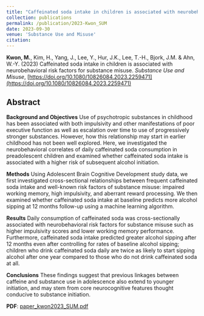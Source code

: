 ```yaml
---
title: "Caffeinated soda intake in children is associated with neurobehavioral risk factors for substance misuse"
collection: publications
permalink: /publication/2023-Kwon_SUM
date: 2023-09-30
venue: 'Substance Use and Misuse'
citation: 
---
```

__Kwon, M.__, Kim, H., Yang, J., Lee, Y., Hur, J.K., Lee, T.-H., Bjork, J.M. & Ahn, W.-Y. (2023) Caffeinated soda intake in children is associated with neurobehavioral risk factors for substance misuse. _Substance Use and Misuse_, [https://doi.org/10.1080/10826084.2023.2259471](https://doi.org/10.1080/10826084.2023.2259471)

## Abstract

__Background and Objectives__ Use of psychotropic substances in childhood has been associated with both impulsivity and other manifestations of poor executive function as well as escalation over time to use of progressively stronger substances. However, how this relationship may start in earlier childhood has not been well explored. Here, we investigated the neurobehavioral correlates of daily caffeinated soda consumption in preadolescent children and examined whether caffeinated soda intake is associated with a higher risk of subsequent alcohol initiation.

__Methods__ Using Adolescent Brain Cognitive Development study data, we first investigated cross-sectional relationships between frequent caffeinated soda intake and well-known risk factors of substance misuse: impaired working memory, high impulsivity, and aberrant reward processing. We then examined whether caffeinated soda intake at baseline predicts more alcohol sipping at 12 months follow-up using a machine learning algorithm.

__Results__ Daily consumption of caffeinated soda was cross-sectionally associated with neurobehavioral risk factors for substance misuse such as higher impulsivity scores and lower working memory performance. Furthermore, caffeinated soda intake predicted greater alcohol sipping after 12 months even after controlling for rates of baseline alcohol sipping; children who drink caffeinated soda daily are twice as likely to start sipping alcohol after one year compared to those who do not drink caffeinated soda at all.

__Conclusions__ These findings suggest that previous linkages between caffeine and substance use in adolescence also extend to younger initiation, and may stem from core neurocognitive features thought conducive to substance initiation.


<!-- __DOI__: [https://doi.org/10.1080/10826084.2023.2259471) <br/> -->
__PDF__: [paper_kwon2023_SUM.pdf](http://kmario4180.github.io/files/paper_kwon2023_SUM.pdf)


<!-- Recommended citation: Your Name, You. (2009). "Paper Title Number 1." <i>Journal 1</i>. 1(1). -->
